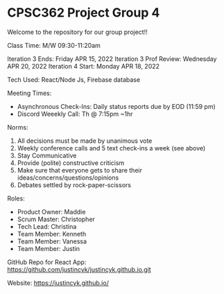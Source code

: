 # CPSC362 Project Group 4

Welcome to the repository for our group project!! 

Class Time: M/W 09:30-11:20am

Iteration 3 Ends: Friday APR 15, 2022
Iteration 3 Prof Review: Wednesday APR 20, 2022
Iteration 4 Start: Monday APR 18, 2022

Tech Used: 
React/Node Js, Firebase database 

Meeting Times:

  - Asynchronous Check-Ins: Daily status reports due by EOD (11:59 pm)
  - Discord Weeekly Call: Th @ 7:15pm ~1hr
  
Norms:
  1. All decisions must be made by unanimous vote
  2. Weekly conference calls and 5 text check-ins a week (see above)
  3. Stay Communicative
  4. Provide (polite) constructive criticism
  5. Make sure that everyone gets to share their ideas/concerns/questions/opinions
  6. Debates settled by rock-paper-scissors


Roles:
   - Product Owner: Maddie
   - Scrum Master: Christopher 
   - Tech Lead: Christina
   - Team Member: Kenneth 
   - Team Member: Vanessa
   - Team Member: Justin 

GitHub Repo for React App:
  https://github.com/justincyk/justincyk.github.io.git

Website:
  https://justincyk.github.io/
  
